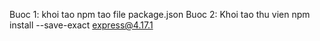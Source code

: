 Buoc 1: khoi tao npm tao file package.json 
Buoc 2: Khoi tao thu vien npm install --save-exact express@4.17.1